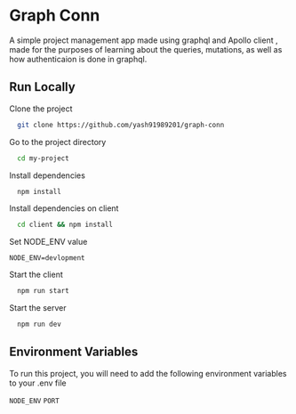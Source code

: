 
# Graph Conn

A simple project management app made using 
graphql and Apollo client , made for the purposes of learning about 
the queries, mutations, as well as how authenticaion 
is done in graphql.



## Run Locally

Clone the project

```bash
  git clone https://github.com/yash91989201/graph-conn
```

Go to the project directory

```bash
  cd my-project
```

Install dependencies

```bash
  npm install
```

Install dependencies on client

```bash
  cd client && npm install
```

Set NODE_ENV value

`NODE_ENV=devlopment`

Start the client

```bash
  npm run start
```

Start the server

```bash
  npm run dev
```


## Environment Variables

To run this project, you will need to add the following environment variables to your .env file

`NODE_ENV`
`PORT`




